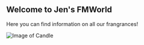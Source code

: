 ## Welcome to Jen's FMWorld

Here you can find information on all our frangrances!

![Image of Candle](https://joner125.github.com/images/candleFM.jpg)

